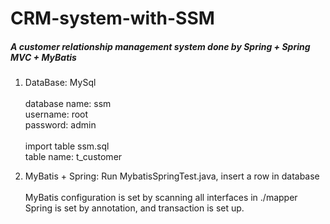 # CRM-system-with-SSM
##### A customer relationship management system done by Spring + Spring MVC + MyBatis

1. DataBase: MySql<br><br>
database name: ssm <br>
username: root <br>
password: admin <br><br>
import table ssm.sql<br>
table name: t_customer

2. MyBatis + Spring: 
Run MybatisSpringTest.java, insert a row in database<br><br>
MyBatis configuration is set by scanning all interfaces in ./mapper<br>
Spring is set by annotation, and transaction is set up.
